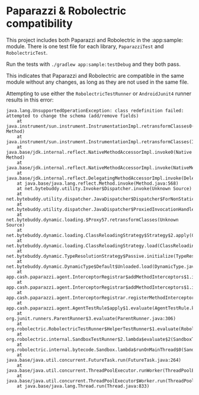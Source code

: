 # Paparazzi & Robolectric compatibility

This project includes both Paparazzi and Robolectric in the :app:sample: module.
There is one test file for each library, `PaparazziTest` and `RobolectricTest`.

Run the tests with `./gradlew app:sample:testDebug` and they both pass.

This indicates that Paparazzi and Robolectric are compatible in the same module
without any changes, as long as they are not used in the same file.

Attempting to use either the `RobolectricTestRunner` or `AndroidJunit4` runner
results in this error:

```
java.lang.UnsupportedOperationException: class redefinition failed: attempted to change the schema (add/remove fields)
	at java.instrument/sun.instrument.InstrumentationImpl.retransformClasses0(Native Method)
	at java.instrument/sun.instrument.InstrumentationImpl.retransformClasses(InstrumentationImpl.java:169)
	at java.base/jdk.internal.reflect.NativeMethodAccessorImpl.invoke0(Native Method)
	at java.base/jdk.internal.reflect.NativeMethodAccessorImpl.invoke(NativeMethodAccessorImpl.java:77)
	at java.base/jdk.internal.reflect.DelegatingMethodAccessorImpl.invoke(DelegatingMethodAccessorImpl.java:43)
	at java.base/java.lang.reflect.Method.invoke(Method.java:568)
	at net.bytebuddy.utility.Invoker$Dispatcher.invoke(Unknown Source)
	at net.bytebuddy.utility.dispatcher.JavaDispatcher$Dispatcher$ForNonStaticMethod.invoke(JavaDispatcher.java:1028)
	at net.bytebuddy.utility.dispatcher.JavaDispatcher$ProxiedInvocationHandler.invoke(JavaDispatcher.java:1158)
	at net.bytebuddy.dynamic.loading.$Proxy57.retransformClasses(Unknown Source)
	at net.bytebuddy.dynamic.loading.ClassReloadingStrategy$Strategy$2.apply(ClassReloadingStrategy.java:399)
	at net.bytebuddy.dynamic.loading.ClassReloadingStrategy.load(ClassReloadingStrategy.java:227)
	at net.bytebuddy.dynamic.TypeResolutionStrategy$Passive.initialize(TypeResolutionStrategy.java:101)
	at net.bytebuddy.dynamic.DynamicType$Default$Unloaded.load(DynamicType.java:6166)
	at app.cash.paparazzi.agent.InterceptorRegistrar$addMethodInterceptors$1.invoke(InterceptorRegistrar.kt:34)
	at app.cash.paparazzi.agent.InterceptorRegistrar$addMethodInterceptors$1.invoke(InterceptorRegistrar.kt:22)
	at app.cash.paparazzi.agent.InterceptorRegistrar.registerMethodInterceptors(InterceptorRegistrar.kt:39)
	at app.cash.paparazzi.agent.AgentTestRule$apply$1.evaluate(AgentTestRule.kt:15)
	at org.junit.runners.ParentRunner$3.evaluate(ParentRunner.java:306)
	at org.robolectric.RobolectricTestRunner$HelperTestRunner$1.evaluate(RobolectricTestRunner.java:589)
	at org.robolectric.internal.SandboxTestRunner$2.lambda$evaluate$2(SandboxTestRunner.java:290)
	at org.robolectric.internal.bytecode.Sandbox.lambda$runOnMainThread$0(Sandbox.java:99)
	at java.base/java.util.concurrent.FutureTask.run(FutureTask.java:264)
	at java.base/java.util.concurrent.ThreadPoolExecutor.runWorker(ThreadPoolExecutor.java:1136)
	at java.base/java.util.concurrent.ThreadPoolExecutor$Worker.run(ThreadPoolExecutor.java:635)
	at java.base/java.lang.Thread.run(Thread.java:833)
```

